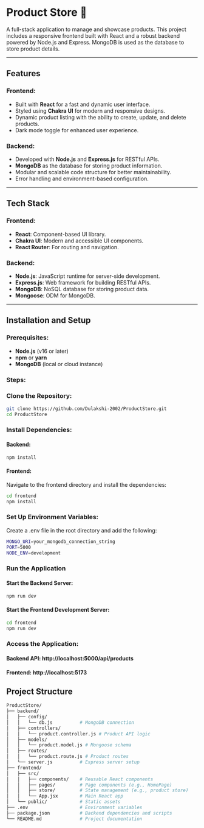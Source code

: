 # Product Store 🛒

A full-stack application to manage and showcase products. This project includes a responsive frontend built with React and a robust backend powered by Node.js and Express. MongoDB is used as the database to store product details.

---

## Features

### Frontend:
- Built with **React** for a fast and dynamic user interface.
- Styled using **Chakra UI** for modern and responsive designs.
- Dynamic product listing with the ability to create, update, and delete products.
- Dark mode toggle for enhanced user experience.

### Backend:
- Developed with **Node.js** and **Express.js** for RESTful APIs.
- **MongoDB** as the database for storing product information.
- Modular and scalable code structure for better maintainability.
- Error handling and environment-based configuration.

---

## Tech Stack

### Frontend:
- **React**: Component-based UI library.
- **Chakra UI**: Modern and accessible UI components.
- **React Router**: For routing and navigation.

### Backend:
- **Node.js**: JavaScript runtime for server-side development.
- **Express.js**: Web framework for building RESTful APIs.
- **MongoDB**: NoSQL database for storing product data.
- **Mongoose**: ODM for MongoDB.

---

## Installation and Setup

### Prerequisites:
- **Node.js** (v16 or later)
- **npm** or **yarn**
- **MongoDB** (local or cloud instance)

### Steps:

### Clone the Repository:
```bash
git clone https://github.com/Dulakshi-2002/ProductStore.git
cd ProductStore
```
### Install Dependencies:
#### Backend:
```bash
npm install
```
#### Frontend:
Navigate to the frontend directory and install the dependencies:
```bash
cd frontend
npm install
```
### Set Up Environment Variables:
Create a .env file in the root directory and add the following:
```bash
MONGO_URI=your_mongodb_connection_string
PORT=5000
NODE_ENV=development
```

### Run the Application

#### Start the Backend Server:
```bash
npm run dev
```
#### Start the Frontend Development Server:
```bash
cd frontend
npm run dev
```
### Access the Application:
#### Backend API: http://localhost:5000/api/products
#### Frontend: http://localhost:5173

## Project Structure

```bash
ProductStore/
├── backend/
│   ├── config/
│   │   └── db.js          # MongoDB connection
│   ├── controllers/
│   │   └── product.controller.js # Product API logic
│   ├── models/
│   │   └── product.model.js # Mongoose schema
│   ├── routes/
│   │   └── product.route.js # Product routes
│   └── server.js          # Express server setup
├── frontend/
│   ├── src/
│   │   ├── components/    # Reusable React components
│   │   ├── pages/         # Page components (e.g., HomePage)
│   │   ├── store/         # State management (e.g., product store)
│   │   └── App.jsx        # Main React app
│   └── public/            # Static assets
├── .env                   # Environment variables
├── package.json           # Backend dependencies and scripts
└── README.md              # Project documentation
```



